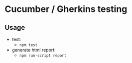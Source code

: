 # Cucumber / Gherkins testing

## Usage

- test: 
    - `npm test`
- generate html report: 
    - `npm run-script report`